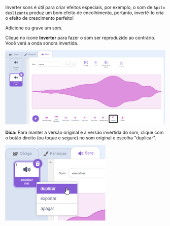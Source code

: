 Inverter sons é útil para criar efeitos especiais, por exemplo, o som de `Apito deslizante` produz um bom efeito de encolhimento, portanto, invertê-lo cria o efeito de crescimento perfeito!

Adicione ou grave um som.

Clique no ícone **Inverter** para fazer o som ser reproduzido ao contrário. Você verá a onda sonora invertida.

![O som com o ícone inverter destacado.](images/reverse-sound.png)

**Dica:** Para manter a versão original e a versão invertida do som, clique com o botão direito (ou toque e segure) no som original e escolha "duplicar".

![O som com menu pop-up mostrando a opção duplicar selecionada.](images/duplicate-sound.png)

